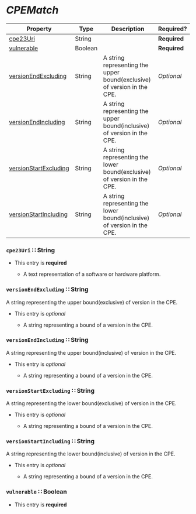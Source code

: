 <a id="map118"></a>
# *CPEMatch*

| Property | Type | Description | Required? |
| -------- | ---- | ----------- | --------- |
|[cpe23Uri](#cpe23uri-string)|String| |**Required**|
|[vulnerable](#vulnerable-boolean)|Boolean| |**Required**|
|[versionEndExcluding](#versionendexcluding-string)|String|A string representing the upper bound(exclusive) of version in the CPE.|_Optional_|
|[versionEndIncluding](#versionendincluding-string)|String|A string representing the upper bound(inclusive) of version in the CPE.|_Optional_|
|[versionStartExcluding](#versionstartexcluding-string)|String|A string representing the lower bound(exclusive) of version in the CPE.|_Optional_|
|[versionStartIncluding](#versionstartincluding-string)|String|A string representing the lower bound(inclusive) of version in the CPE.|_Optional_|


<a id="cpe23uri-string"></a>
### `cpe23Uri` ∷ String

* This entry is **required**


  * A text representation of a software or hardware platform.

<a id="versionendexcluding-string"></a>
### `versionEndExcluding` ∷ String

A string representing the upper bound(exclusive) of version in the CPE.

* This entry is _optional_


  * A string representing a bound of a version in the CPE.

<a id="versionendincluding-string"></a>
### `versionEndIncluding` ∷ String

A string representing the upper bound(inclusive) of version in the CPE.

* This entry is _optional_


  * A string representing a bound of a version in the CPE.

<a id="versionstartexcluding-string"></a>
### `versionStartExcluding` ∷ String

A string representing the lower bound(exclusive) of version in the CPE.

* This entry is _optional_


  * A string representing a bound of a version in the CPE.

<a id="versionstartincluding-string"></a>
### `versionStartIncluding` ∷ String

A string representing the lower bound(inclusive) of version in the CPE.

* This entry is _optional_


  * A string representing a bound of a version in the CPE.

<a id="vulnerable-boolean"></a>
### `vulnerable` ∷ Boolean

* This entry is **required**


